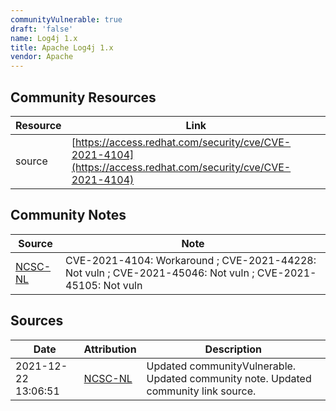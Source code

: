 ```yaml
---
communityVulnerable: true
draft: 'false'
name: Log4j 1.x
title: Apache Log4j 1.x
vendor: Apache
---
```



## Community Resources
| Resource | Link |
| --- | --- |
| source | [https://access.redhat.com/security/cve/CVE-2021-4104](https://access.redhat.com/security/cve/CVE-2021-4104) |

## Community Notes
| Source | Note |
| --- | --- |
| [NCSC-NL](https://github.com/NCSC-NL/log4shell/blob/main/software/README.md) | CVE-2021-4104: Workaround ; CVE-2021-44228: Not vuln ; CVE-2021-45046: Not vuln ; CVE-2021-45105: Not vuln </ul> |

## Sources
| Date | Attribution | Description |
| --- | --- | --- |
| 2021-12-22 13:06:51 | [NCSC-NL](https://github.com/NCSC-NL/log4shell/blob/main/software/README.md) | Updated communityVulnerable. Updated community note. Updated community link source.  |
